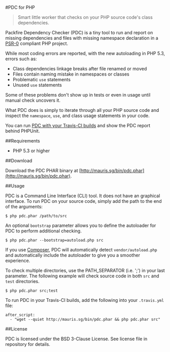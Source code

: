 #PDC for PHP

>Smart little worker that checks on your PHP source code's class dependencies.

Packfire Dependency Checker (PDC) is a tiny tool to run and report on missing dependencies and files with missing namespace declaration in a [PSR-0](https://github.com/php-fig/fig-standards/blob/master/accepted/PSR-0.md) compliant PHP project. 

While most coding errors are reported, with the new autoloading in PHP 5.3, errors such as:

- Class dependencies linkage breaks after file renamed or moved
- Files contain naming mistake in namespaces or classes
- Problematic `use` statements
- Unused `use` statements

Some of these problems don't show up in tests or even in usage until manual check uncovers it. 

What PDC does is simply to iterate through all your PHP source code and inspect the `namespace`, `use`, and class usage statements in your code. 

You can run [PDC with your Travis-CI builds](http://packfire.tumblr.com/post/34222935980/github-gist-and-travis-ci-integration) and show the PDC report behind PHPUnit. 

##Requirements

- PHP 5.3 or higher

##Download

Download the PDC PHAR binary at [http://mauris.sg/bin/pdc.phar](http://mauris.sg/bin/pdc.phar).

##Usage

PDC is a Command Line Interface (CLI) tool. It does not have an graphical interface. To run PDC on your source code, simply add the path to the end of the arguments:

    $ php pdc.phar /path/to/src

An optional `bootstrap` parameter allows you to define the autoloader for PDC to perform additional checking.

    $ php pdc.phar --bootstrap=autoload.php src

If you use [Composer](http://getcomposer.org/), PDC will automatically detect `vendor/autoload.php` and automatically include the autoloader to give you a smoother experience.

To check multiple directories, use the PATH_SEPARATOR (i.e. ';') in your last parameter. The following example will check source code in both `src` and `test` directories. 

    $ php pdc.phar src;test

To run PDC in your Travis-CI builds, add the following into your `.travis.yml` file:

    after_script:
      - "wget --quiet http://mauris.sg/bin/pdc.phar && php pdc.phar src"

##License

PDC is licensed under the BSD 3-Clause License. See license file in repository for details.

